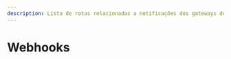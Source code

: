 ```yaml
---
description: Lista de rotas relacionadas a notificações dos gateways de pagamento.
---
```


# Webhooks


